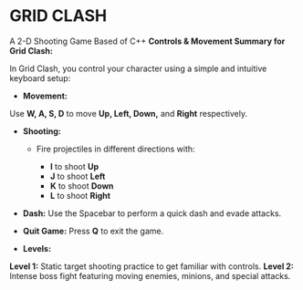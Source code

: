 # GRID CLASH
A 2-D Shooting Game Based of C++ 
**Controls & Movement Summary for Grid Clash:**

In Grid Clash, you control your character using a simple and intuitive keyboard setup:

* **Movement:**

Use **W, A, S, D** to move **Up, Left, Down,** and **Right** respectively.
 
* **Shooting:**

  * Fire projectiles in different directions with:

    * **I** to shoot **Up**
    * **J** to shoot **Left**
    * **K** to shoot **Down**
    * **L** to shoot **Right**
* **Dash:** Use the Spacebar to perform a quick dash and evade attacks.

* **Quit Game:** Press **Q** to exit the game.

* **Levels:**

**Level 1:** Static target shooting practice to get familiar with controls.
**Level 2:** Intense boss fight featuring moving enemies, minions, and special attacks.

